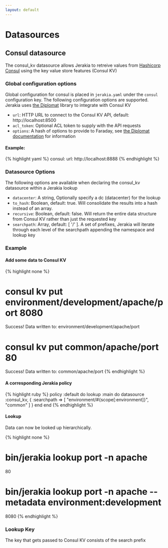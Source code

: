 ```yaml
---
layout: default
---
```


# Datasources

## Consul datasource

The consul_kv datasource allows Jerakia to retreive values from [Hashicorp Consul](http://consul.io) using the key value store features (Consul KV)


### Global configuration options

Global configuration for consul is placed in `jerakia.yaml` under the `consul` configuration key.  The following configuration options are supported.   Jerakia uses [the Diplomat](https://github.com/WeAreFarmGeek/diplomat#custom-configuration) library to integrate with Consul KV

* `url`: HTTP URL to connect to the Consul KV API, default: http://localhost:8500
* `acl_token`: Optional ACL token to supply with the API requests
* `options`: A hash of options to provide to Faraday, see [the Diplomat documentation](https://github.com/WeAreFarmGeek/diplomat#custom-configuration) for information

#### Example:

{% highlight yaml %}
consul:
  url: http://localhost:8888
{% endhighlight %}

### Datasource Options

The following options are available when declaring the consul_kv datasource within a Jerakia lookup

* `datacenter`: A string, Optionally specify a dc (datacenter) for the lookup
* `to_hash`: Boolean, default: true.  Will consolidate the results into a hash instead of an array.
* `recursive`: Boolean, default: false. Will return the entire data structure from Consul KV rather than just the requested key
* `searchpath`: Array, default: [ '/' ].  A set of prefixes, Jerakia will iterate through each level of the searchpath appending the namespace and lookup key


### Example 

#### Add some data to Consul KV

{% highlight none %}
# consul kv put environment/development/apache/port 8080
Success! Data written to: environment/development/apache/port
# consul kv put common/apache/port 80
Success! Data written to: common/apache/port
{% endhighlight %}

#### A corresponding Jerakia policy

{% highlight ruby %}
policy :default do
  lookup :main do
    datasource :consul_kv, {
      :searchpath => [
        "environment/#{scope[:environment]}",
        "common"
      ]
    }
  end
end
{% endhighlight %}

#### Lookup

Data can now be looked up hierarchically.

{% highlight none %}
# bin/jerakia lookup port -n apache
80
# bin/jerakia lookup port -n apache --metadata environment:development
8080
{% endhighlight %}


### Lookup Key

The key that gets passed to Consul KV consists of the search prefix
